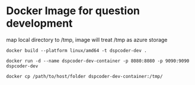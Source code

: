 # Docker Image for question development 

map local directory to /tmp, image will treat /tmp as azure storage

    docker build --platform linux/amd64 -t dspcoder-dev .

    docker run -d --name dspcoder-dev-container -p 8080:8080 -p 9090:9090 dspcoder-dev

    docker cp /path/to/host/folder dspcoder-dev-container:/tmp/
